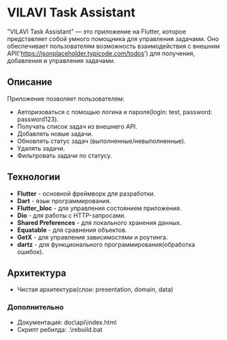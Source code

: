 # VILAVI Task Assistant

"VILAVI Task Assistant" — это приложение на Flutter, которое представляет собой умного помощника 
для управления задачами. Оно обеспечивает пользователям возможность взаимодействия с внешним 
API('https://jsonplaceholder.typicode.com/todos') для получения, добавления и управления задачами.

## Описание

Приложение позволяет пользователям:

- Авторизоваться с помощью логина и пароля(login: test, password: password123).
- Получать список задач из внешнего API.
- Добавлять новые задачи.
- Обновлять статус задач (выполненные/невыполненные).
- Удалять задачи.
- Фильтровать задачи по статусу.

## Технологии

- **Flutter** - основной фреймворк для разработки.
- **Dart** - язык программирования.
- **Flutter_bloc** - для управления состоянием приложения.
- **Dio** - для работы с HTTP-запросами.
- **Shared Preferences** - для локального хранения данных.
- **Equatable** - для сравнения объектов.
- **GetX** - для управления зависимостями и роутинга.
- **dartz** - для функционального программирования(обработка ошибок).

## Архитектура

- Чистая архитектура(слои: presentation, domain, data)

### Дополнительно

- Документация: doc\api\index.html
- Скрипт ребилда: .\rebuild.bat